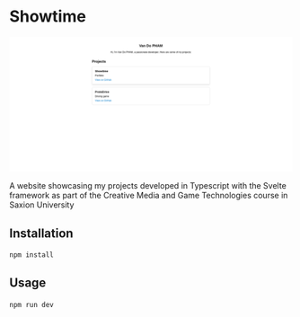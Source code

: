 # Showtime

![](./Images/Homepage.png)

A website showcasing my projects developed in Typescript with the Svelte framework as part of the Creative Media and Game Technologies course in Saxion University

## Installation

```bash
npm install
```

## Usage

```bash
npm run dev
```